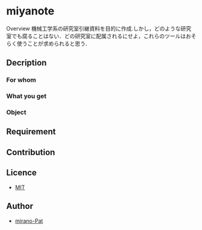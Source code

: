 miyanote
====

Overview
機械工学系の研究室引継資料を目的に作成.しかし，どのような研究室でも腐ることはない．どの研究室に配属されるにせよ，これらのツールはおそらく使うことが求められると思う．

## Decription

### For whom
### What you get
### Object

## Requirement

## Contribution

## Licence
* [MIT](https://github.com/mirano-Pat/)

## Author
* [mirano-Pat](https://github.com/mirano-Pat)
